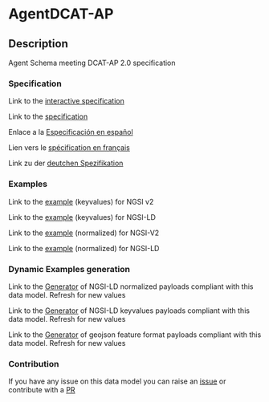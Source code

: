 # AgentDCAT-AP

## Description 

Agent Schema meeting DCAT-AP 2.0 specification
### Specification

Link to the [interactive specification](https://swagger.lab.fiware.org/?url=https://smart-data-models.github.io/dataModel.DCAT-AP/AgentDCAT-AP/swagger.yaml)

Link to the [specification](https://smart-data-models.github.io/dataModel.DCAT-AP/AgentDCAT-AP/doc/spec.md)

Enlace a la [Especificación en español](https://smart-data-models.github.io/dataModel.DCAT-AP/AgentDCAT-AP/doc/spec_ES.md)

Lien vers le [spécification en français](https://smart-data-models.github.io/dataModel.DCAT-AP/AgentDCAT-AP/doc/spec_FR.md)

Link zu der [deutchen Spezifikation](https://smart-data-models.github.io/dataModel.DCAT-AP/AgentDCAT-AP/doc/spec_DE.md)
### Examples

Link to the [example](https://smart-data-models.github.io/dataModel.DCAT-AP/AgentDCAT-AP/examples/example.json) (keyvalues) for NGSI v2

Link to the [example](https://smart-data-models.github.io/dataModel.DCAT-AP/AgentDCAT-AP/examples/example.jsonld) (keyvalues) for NGSI-LD

Link to the [example](https://smart-data-models.github.io/dataModel.DCAT-AP/AgentDCAT-AP/examples/example-normalized.json) (normalized) for NGSI-V2

Link to the [example](https://smart-data-models.github.io/dataModel.DCAT-AP/AgentDCAT-AP/examples/example-normalized.jsonld) (normalized) for NGSI-LD
### Dynamic Examples generation

Link to the [Generator](https://smartdatamodels.org/extra/ngsi-ld_generator_v0.92.php?schemaUrl=https://raw.githubusercontent.com/smart-data-models/dataModel.DCAT-AP/master/AgentDCAT-AP/schema.json&email=info@smartdatamodels.org) of NGSI-LD normalized payloads compliant with this data model. Refresh for new values

Link to the [Generator](https://smartdatamodels.org/extra/ngsi-ld_generator_keyvalues_v0.92.php?schemaUrl=https://raw.githubusercontent.com/smart-data-models/dataModel.DCAT-AP/master/AgentDCAT-AP/schema.json&email=info@smartdatamodels.org) of NGSI-LD keyvalues payloads compliant with this data model. Refresh for new values

Link to the [Generator](https://smartdatamodels.org/extra/geojson_features_generator_v1.0.php?schemaUrl=https://raw.githubusercontent.com/smart-data-models/dataModel.DCAT-AP/master/AgentDCAT-AP/schema.json&email=info@smartdatamodels.org) of geojson feature format payloads compliant with this data model. Refresh for new values
### Contribution

 If you have any issue on this data model you can raise an [issue](https://github.com/smart-data-models/dataModel.DCAT-AP/issues)  or contribute with a [PR](https://github.com/smart-data-models/dataModel.DCAT-AP/pulls)